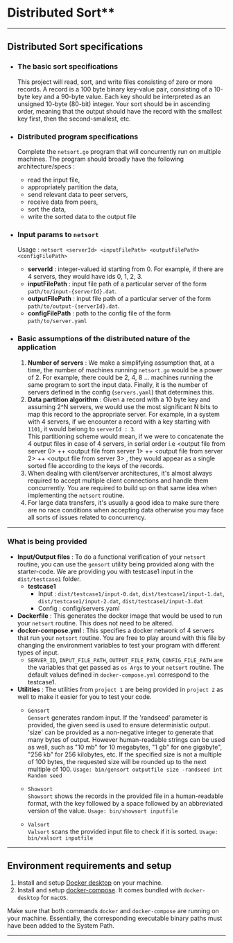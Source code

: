#  Distributed Sort**

---

## Distributed Sort specifications

- ### The basic sort specifications
  This project will read, sort, and write files consisting of zero or
  more records. A record is a 100 byte binary key-value pair, consisting
  of a 10-byte key and a 90-byte value. Each key should be interpreted
  as an unsigned 10-byte (80-bit) integer. Your sort should be in ascending order,
  meaning that the output should have the record with the smallest key first,
  then the second-smallest, etc.

- ### Distributed program specifications
  Complete the `netsort.go` program that will concurrently run on multiple machines. The program
  should broadly have the following architecture/specs :  
  - read the input file,
  - appropriately partition the data,
  - send relevant data to peer servers,
  - receive data from peers,
  - sort the data,
  - write the sorted data to the output file

- ### Input params to `netsort`
  Usage : `netsort <serverId> <inputFilePath> <outputFilePath> <configFilePath>`
  + **serverId** : integer-valued id starting from 0. For example, if there are 4 servers, they would have ids 0, 1, 2, 3.
  + **inputFilePath** : input file path of a particular server of the form `path/to/input-{serverId}.dat`.
  + **outputFilePath** : input file path of a particular server of the form `path/to/output-{serverId}.dat`.
  + **configFilePath** : path to the config file of the form `path/to/server.yaml`

- ### Basic assumptions of the distributed nature of the application
  1. **Number of servers** : We make a simplifying assumption that, at a time, the number of machines running `netsort.go` would be a power of 2.
     For example, there could be 2, 4, 8 ... machines running the same program to sort the input data. 
     Finally, it is the number of servers defined in the config (`servers.yaml`) that determines this. 
  2. **Data partition algorithm** : Given a record with a 10 byte key and assuming 2^N 
     servers, we would use the most significant N bits to map this record to the 
     appropriate server. For example, in a system with 4 servers, 
     if we encounter a record with a key starting with `1101`, it would belong to 
     `serverId : 3`. <br/>
     This partitioning scheme would mean, if we were to concatenate
     the 4 output files in case of 4 servers, in serial order i.e <output file from server 0> ++
     <output file from server 1> ++ <output file from server 2> ++ <output file from server 3>
     , they would appear as a single sorted file according to the keys of the records.
  3. When dealing with client/server architectures, it's almost always required to accept
     multiple client connections and handle them concurrently. You are required to build up
     on that same idea when implementing the `netsort` routine.
  4. For large data transfers, it's usually a good idea to make sure there are no 
     race conditions when accepting data otherwise you may face all sorts of issues related to concurrency.


---

### What is being provided
- **Input/Output files** :
  To do a functional verification of your `netsort` routine, you can use the `gensort` utility being provided along with 
  the starter-code. We are providing you with testcase1 input in the `dist/testcase1` folder.
  - **testcase1**
    + Input  : `dist/testcase1/input-0.dat`, `dist/testcase1/input-1.dat`, `dist/testcase1/input-2.dat`, `dist/testcase1/input-3.dat`
    + Config : config/servers.yaml
- **Dockerfile** : This generates the docker image that would be used to run your `netsort` routine. 
   This does not need to be altered.
- **docker-compose.yml** : This specifies a docker network of 4 servers that run your `netsort` routine. 
  You are free to play around with this file by changing the environment variables to test your program with different types of input.
  - `SERVER_ID`, `INPUT_FILE_PATH`, `OUTPUT_FILE_PATH`, `CONFIG_FILE_PATH` are the variables that get passed as `os Args` to your `netsort` routine.
  The default values defined in `docker-compose.yml` correspond to the testcase1.
- **Utilities** : The utilities from `project 1` are being provided in `project 2` as well 
  to make it easier for you to test your code.
  - `Gensort` <br/>
    `Gensort` generates random input. If the 'randseed' parameter is provided, the given seed is used to ensure deterministic output.
    'size' can be provided as a non-negative integer to generate that many bytes of output. However human-readable strings can be used as well, such as "10 mb" for 10 megabytes, "1 gb" for one gigabyte", "256 kb" for 256 kilobytes, etc. 
    If the specified size is not a multiple of 100 bytes, the requested size will be rounded up to the next multiple of 100. 
    ```Usage: bin/gensort outputfile size -randseed int Random seed```

  - `Showsort` <br/>
    `Showsort` shows the records in the provided file in a human-readable format, with the key followed by a space followed by an abbreviated version of the value. 
     ```Usage: bin/showsort inputfile```

  - `Valsort` <br/>
    `Valsort` scans the provided input file to check if it is sorted.
    ```Usage: bin/valsort inputfile```
  
---


## Environment requirements and setup
1. Install and setup [Docker desktop](https://docs.docker.com/engine/install/) on your machine.
2. Install and setup [docker-compose](https://docs.docker.com/compose/install/). It comes bundled with `docker-desktop` for `macOS`.  

Make sure that both commands `docker` and `docker-compose` are running on your machine. Essentially, 
the corresponding executable binary paths must have been added to the System Path.
  
---
